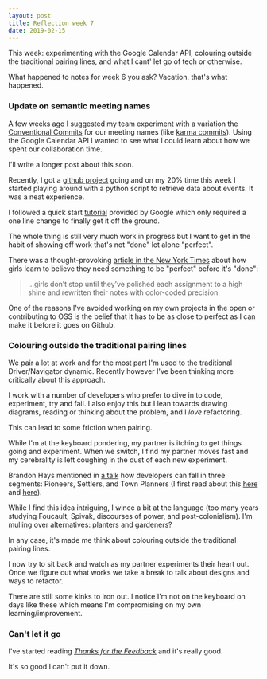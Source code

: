 ```yaml
---
layout: post
title: Reflection week 7
date: 2019-02-15
---
```


This week: experimenting with the Google Calendar API, colouring outside the traditional pairing lines, and what I cant' let go of tech or otherwise.

What happened to notes for week 6 you ask? Vacation, that's what happened.

### Update on semantic meeting names

A few weeks ago I suggested my team experiment with a variation the [Conventional Commits](https://www.conventionalcommits.org/en/v1.0.0-beta.2/) for our meeting names (like [karma commits](http://karma-runner.github.io/3.0/dev/git-commit-msg.html)). Using the Google Calendar API I wanted to see what I could learn about how we spent our collaboration time.

I'll write a longer post about this soon.

Recently, I got a [github project](https://github.com/sarahseewhy/meeting-tracker) going and on my 20% time this week I started playing around with a python script to retrieve data about events. It was a neat experience. 

I followed a quick start [tutorial](https://developers.google.com/calendar/quickstart/python) provided by Google which only required a one line change to finally get it off the ground. 

The whole thing is still very much work in progress but I want to get in the habit of showing off work that's not "done" let alone "perfect". 

There was a thought-provoking [article in the New York Times](https://www.nytimes.com/2019/02/07/opinion/sunday/girls-school-confidence.html) about how girls learn to believe they need something to be "perfect" before it's "done":

> ...girls don’t stop until they’ve polished each assignment to a high shine and rewritten their notes with color-coded precision.

One of the reasons I've avoided working on my own projects in the open or contributing to OSS is the belief that it has to be as close to perfect as I can make it before it goes on Github.

### Colouring outside the traditional pairing lines

We pair a lot at work and for the most part I'm used to the traditional Driver/Navigator dynamic. Recently however I've been thinking more critically about this approach.

I work with a number of developers who prefer to dive in to code, experiment, try and fail. I also enjoy this but I lean towards drawing diagrams, reading or thinking about the problem, and I _love_ refactoring. 

This can lead to some friction when pairing. 

While I'm at the keyboard pondering, my partner is itching to get things going and experiment. When we switch, I find my partner moves fast and my cerebrality is left coughing in the dust of each new experiment. 

Brandon Hays mentioned in [a talk](https://speakerdeck.com/tehviking/surviving-the-framework-hype-cycle) how developers can fall in three segments: Pioneers, Settlers, and Town Planners (I first read about this [here](https://medium.com/@GedRap/pioneers-settlers-and-town-planners-searching-for-a-balance-in-engineering-teams-4c3472aa3434) and [here](https://agilebusinessmanifesto.com/agilebusiness/a-structure-for-continuous-innovation-pioneers-settlers-town-planners/)). 

While I find this idea intriguing, I wince a bit at the language (too many years studying Foucault, Spivak, discourses of power, and post-colonialism). I'm mulling over alternatives: planters and gardeners?

In any case, it's made me think about colouring outside the traditional pairing lines.

I now try to sit back and watch as my partner experiments their heart out. Once we figure out what works we take a break to talk about designs and ways to refactor. 

There are still some kinks to iron out. I notice I'm not on the keyboard on days like these which means I'm compromising on my own learning/improvement. 

### Can't let it go

I've started reading [_Thanks for the Feedback_](https://www.penguinrandomhouse.com/books/313485/thanks-for-the-feedback-by-douglas-stone-and-sheila-heen/9780143127130/) and it's really good.

It's so good I can't put it down.